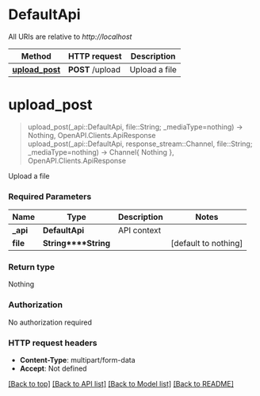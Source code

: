 # DefaultApi

All URIs are relative to *http://localhost*

Method | HTTP request | Description
------------- | ------------- | -------------
[**upload_post**](DefaultApi.md#upload_post) | **POST** /upload | Upload a file


# **upload_post**
> upload_post(_api::DefaultApi, file::String; _mediaType=nothing) -> Nothing, OpenAPI.Clients.ApiResponse <br/>
> upload_post(_api::DefaultApi, response_stream::Channel, file::String; _mediaType=nothing) -> Channel{ Nothing }, OpenAPI.Clients.ApiResponse

Upload a file

### Required Parameters

Name | Type | Description  | Notes
------------- | ------------- | ------------- | -------------
 **_api** | **DefaultApi** | API context | 
**file** | **String****String**|  | [default to nothing]

### Return type

Nothing

### Authorization

No authorization required

### HTTP request headers

 - **Content-Type**: multipart/form-data
 - **Accept**: Not defined

[[Back to top]](#) [[Back to API list]](../README.md#api-endpoints) [[Back to Model list]](../README.md#models) [[Back to README]](../README.md)

